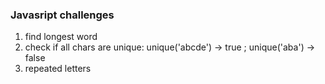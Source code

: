 ### Javasript challenges

1. find longest word
2. check if all chars are unique: unique('abcde') -> true ; unique('aba') -> false 
3. repeated letters

